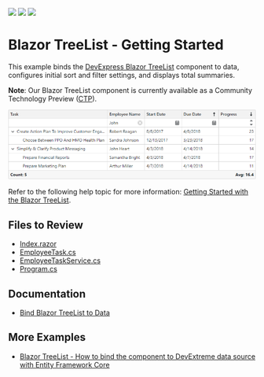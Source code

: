 <!-- default badges list -->
![](https://img.shields.io/endpoint?url=https://codecentral.devexpress.com/api/v1/VersionRange/810139581/24.1.3%2B)
[![](https://img.shields.io/badge/Open_in_DevExpress_Support_Center-FF7200?style=flat-square&logo=DevExpress&logoColor=white)](https://supportcenter.devexpress.com/ticket/details/T1236217)
[![](https://img.shields.io/badge/📖_How_to_use_DevExpress_Examples-e9f6fc?style=flat-square)](https://docs.devexpress.com/GeneralInformation/403183)
<!-- default badges end -->
# Blazor TreeList - Getting Started

This example binds the [DevExpress Blazor TreeList](http://docs.devexpress.com/Blazor/404942/components/treelist) component to data, configures initial sort and filter settings, and displays total summaries.

**Note**: Our Blazor TreeList component is currently available as a Community Technology Preview ([CTP](https://www.devexpress.com/aboutus/pre-release.xml)).

![Get Started with DevExpress Blazor TreeList](/blazor-treelist-get-started.png)

Refer to the following help topic for more information: [Getting Started with the Blazor TreeList](https://docs.devexpress.com/Blazor/405000/components/treelist/get-started-with-blazor-treelist).

## Files to Review

- [Index.razor](./CS/GetStartedWithTreeList/Components/Pages/Index.razor)
- [EmployeeTask.cs](./CS/GetStartedWithTreeList/Services/EmployeeTask.cs)
- [EmployeeTaskService.cs](./CS/GetStartedWithTreeList/Services/EmployeeTaskService.cs)
- [Program.cs](./CS/GetStartedWithTreeList/Program.cs)

## Documentation

- [Bind Blazor TreeList to Data](https://docs.devexpress.com/Blazor/404976/components/tree-list/bind-to-data)

## More Examples

- [Blazor TreeList - How to bind the component to DevExtreme data source with Entity Framework Core](https://github.com/DevExpress-Examples/blazor-treelist-bind-to-server-side-data)
